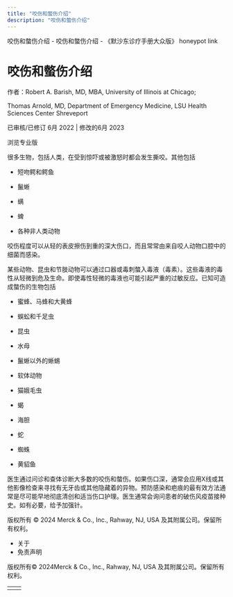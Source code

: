```yaml
---
title: "咬伤和螫伤介绍"
description: "咬伤和螫伤介绍"
---
```


﻿咬伤和螫伤介绍 \- 咬伤和螫伤介绍 \- 《默沙东诊疗手册大众版》 honeypot link

# 咬伤和螫伤介绍

作者：Robert A. Barish, MD, MBA, University of Illinois at Chicago;

Thomas Arnold, MD, Department of Emergency Medicine, LSU Health Sciences
Center Shreveport

已审核/已修订 6月 2022 \| 修改的6月 2023

浏览专业版

很多生物，包括人类，在受到惊吓或被激怒时都会发生撕咬。其他包括

- 短吻鳄和鳄鱼

- 鬣蜥

- 螨

- 蜱

- 各种非人类动物


咬伤程度可以从轻的表皮擦伤到重的深大伤口，而且常常由来自咬人动物口腔中的细菌而感染。

某些动物、昆虫和节肢动物可以通过口器或毒刺螫入毒液（毒素）。这些毒液的毒性从轻微到危及生命。即使毒性轻微的毒液也可能引起严重的过敏反应。已知可造成螫伤的生物包括

- 蜜蜂、马蜂和大黄蜂

- 蜈蚣和千足虫

- 昆虫

- 水母

- 鬣蜥以外的蜥蜴

- 软体动物

- 猫娥毛虫

- 蝎

- 海胆

- 蛇

- 蜘蛛

- 黄貂鱼


医生通过问诊和查体诊断大多数的咬伤和螫伤。如果伤口深，通常会应用X线或其他影像检查来寻找有无牙齿或其他隐藏着的异物。预防感染和疤痕的最有效方法通常是尽可能早地彻底清创和适当伤口护理。医生通常会询问患者的破伤风疫苗接种史。如有必要，给予加强针。



版权所有 © 2024
Merck & Co., Inc., Rahway, NJ, USA 及其附属公司。保留所有权利。

- 关于
- 免责声明

版权所有© 2024Merck & Co., Inc., Rahway, NJ, USA 及其附属公司。保留所有权利。

|     |     |
| --- | --- |
|  |  |